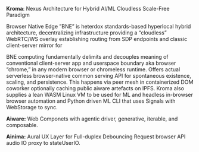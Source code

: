 **Kroma**: Nexus Architecture for Hybrid AI/ML Cloudless Scale-Free Paradigm

Browser Native Edge ”BNE” is heterdox standards-based hyperlocal hybrid architecture, decentralizing infrastructure providing a “cloudless” WebRTC/WS overlay establishing routing from SDP endpoints and classic client-server mirror for

BNE computing fundamentally delimits and decouples meaning of conventional client-server app and userspace boundary aka browser “chrome,” in any modern browser or chromeless runtime. Offers actual serverless browser-native common serving API for spontaneous existence, scaling, and persistence. This happens via peer mesh in containerized DOM coworker optionally caching public aiware artefacts on IPFS. Kroma also supplies a lean WASM Linux VM to be used for ML and headless in-browser browser automation and Python driven ML CLI that uses Signals with WebStorage to sync.

**Aiware:** Web Componets with agentic driver, generative, iterable, and composable.

**Ainima:** Aural UX Layer for Full-duplex Debouncing Request browser API audio IO proxy to stateUserIO.